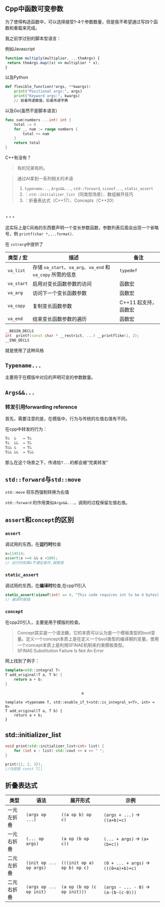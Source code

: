 ## Cpp中函数可变参数

为了使得构造函数中，可以选择接受1-4个参数数量，但是我不希望通过写四个函数和重载来完成。

我之前学过别的脚本型语言：

例如Javascript

```javascript
function multiply(multiplier, ...theArgs) {
 return theArgs.map((x) => multiplier * x);
}
```

以及Python

```python
def flexible_function(*args, **kwargs):
    print("Positional args:", args)
    print("Keyword args:", kwargs)
    // 前者传递数值，后者传递字典
```

以及Go(虽然不是脚本语言)

```Go
func sum(numbers ...int) int {
    total := 0
    for _, num := range numbers {
        total += num
    }
    return total
}
```

C++有没有？
> 有的兄弟有的。

> 通过AI拿到一系列相关的术语
> 1. `typename...`, `Args&&...`, `std::forward`, `sizeof...`, `static_assert`
> 2. ：`std::initializer_list`（同类型场景）、数组展开技巧
> 3. ：折叠表达式（C++17）、Concepts（C++20）

## `...`

这实际上是C风格的东西要声明一个变长参数函数，参数列表后面会出现一个省略号，例 `printf(char *,...format)`.

在 `cstrarg`中提供了

| 类型 / 宏    | 描述                                                                | 备注                 |
| ------------ | ------------------------------------------------------------------- | -------------------- |
| `va_list`  | 存储 `va_start`、`va_arg`、`va_end` 和 `va_copy` 所需的信息 | `typedef`          |
| `va_start` | 启用对变长函数参数的访问                                            | 函数宏               |
| `va_arg`   | 访问下一个变长函数参数                                              | 函数宏               |
| `va_copy`  | 复制变长函数参数                                                    | C++11 起支持，函数宏 |
| `va_end`   | 结束变长函数参数的遍历                                              | 函数宏               |

```cpp
__BEGIN_DECLS
int	 printf(const char * __restrict, ...) __printflike(1, 2);
__END_DECLS

```

就是使用了这种风格

## `Typename...`

主要用于在模版中对应的声明可变的参数数量。

## `Args&&...`
### 转发引用forwarding reference

首先，需要注意的是，在模版中，行为与传统的左值右值有不同。

在cpp中转发的行为：
```cpp
T&  &   → T&
T&  &&  → T&
T&& &   → T&
T&& &&  → T&&
```

那么在这个场景之下，传递给`T...`的都会被“完美转发”

## `std::forward`与`std::move`
`std::move` 将东西强制转换为右值

`std::forward` 的作用类似`Args&&...`，调用的过程保留左值右值。


## `assert`和`concept`的区别
### `assert`
调试用的东西，在**运行时**检查
```cpp
x=114514;
assert(x >=0 && x <100);
// 运行时如果x不满足条件,就报错
```
### `static_assert`
调试用的东西，在**编译时**检查,在cpp11引入
```cpp
static_assert(sizeof(int) == 4, "This code requires int to be 4 bytes)
// 编译时报错
```
### `concept`
在cpp20引入，主要是用于模版的检查。
> Concept其实是一个语法糖，它的本质可以认为是一个模板类型的bool变量。定义一个concept本质上是在定义一个bool类型的编译期的变量。使用一个concept本质上是利用SFINAE机制来约束模板类型。
> SFINAE:Substitution Failure Is Not An Error

网上找到了例子：
```cpp
template<std::integral T>  
T add_original(T a, T b) {
    return a + b;
}
```
$$
\equiv
$$
```
template <typename T, std::enable_if_t<std::is_integral_v<T>, int> = 0>
T add_original(T a, T b) {
    return a + b;
}
```
## std::initializer_list
```cpp
void print(std::initializer_list<int> list) {
    for (int x : list) std::cout << x << " ";
}

print({1, 2, 3});  
//内部是 const T[]
```
## 折叠表达式


| 类型         | 语法                     | 展开形式  | 示例        |
|--------------|--------------------------|------------------------------------------|-----------------------------|
| 一元左折叠   | `(args op ...)`          | `((a op b) op c)`                        | `(args + ...)` → `((a+b)+c)` |
| 一元右折叠   | `(... op args)`          | `(a op (b op c))`                        | `(... + args)` → `(a+(b+c))` |
| 二元左折叠   | `(init op ... op args)`  | `(((init op a) op b) op c)`              | `(0 + ... + args)` → `(((0+a)+b)+c)` |
| 二元右折叠   | `(args op ... op init)`  | `(a op (b op (c op init)))`              | `(args - ... - 0)` → `(a-(b-(c-0)))` |
